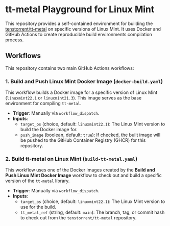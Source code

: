 # tt-metal Playground for Linux Mint

This repository provides a self-contained environment for building the [tenstorrent/tt-metal](https://github.com/tenstorrent/tt-metal) on specific versions of Linux Mint. It uses Docker and GitHub Actions to create reproducible build environments compilation process.

## Workflows

This repository contains two main GitHub Actions workflows:

### 1. Build and Push Linux Mint Docker Image (`docker-build.yaml`)

This workflow builds a Docker image for a specific version of Linux Mint (`linuxmint22.1` or `linuxmint21.3`). This image serves as the base environment for compiling `tt-metal`.

* **Trigger**: Manually via `workflow_dispatch`.
* **Inputs**:
  * `target_os` (choice, default: `linuxmint22.1`): The Linux Mint version to build the Docker image for.
  * `push_image` (boolean, default: `true`): If checked, the built image will be pushed to the GitHub Container Registry (GHCR) for this repository.

### 2. Build tt-metal on Linux Mint (`build-tt-metal.yaml`)

This workflow uses one of the Docker images created by the **Build and Push Linux Mint Docker Image** workflow to check out and build a specific version of the `tt-metal` library.

* **Trigger**: Manually via `workflow_dispatch`.
* **Inputs**:
  * `target_os` (choice, default: `linuxmint22.1`): The Linux Mint version to use for the build.
  * `tt_metal_ref` (string, default: `main`): The branch, tag, or commit hash to check out from the `tenstorrent/tt-metal` repository.
